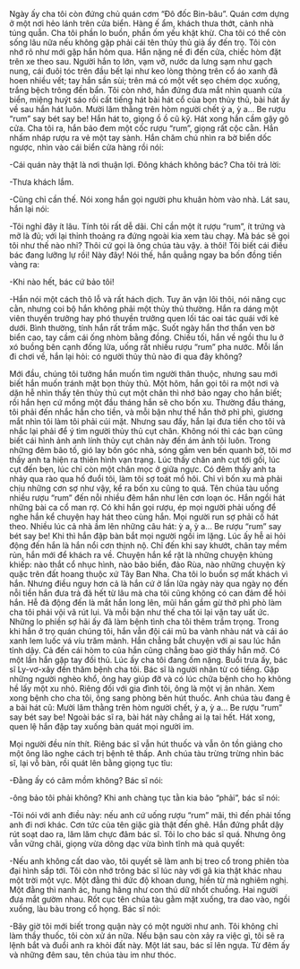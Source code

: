 Ngày ấy cha tôi còn đứng chủ quán cơm “Đô đốc Bin-bâu”. Quán cơm dựng ở một nơi hẻo lánh trên cửa biển. Hàng ế ẩm, khách thưa thớt, cảnh nhà túng quẫn. Cha tôi phần lo buồn, phần ốm yếu khật khừ. Cha tôi có thể còn sống lâu nữa nếu không gặp phải cái tên thủy thủ già ấy đến trọ. Tôi còn nhớ rõ như mới gặp hắn hôm qua. Hắn nặng nề đi đến cửa, chiếc hòm đặt trên xe theo sau. Người hắn to lớn, vạm vỡ, nước da lưng sạm như gạch nung, cái đuôi tóc trên đầu bết lại như keo lòng thòng trên cổ áo xanh đã hoen nhiều vết; tay hắn sần sùi; trên má có một vết sẹo chém dọc xuống, trắng bệch trông đến bẩn. Tôi còn nhớ, hắn đứng đưa mắt nhìn quanh cửa biển, miệng huýt sáo rồi cất tiếng hát bài hát cổ của bọn thủy thủ, bài hát ấy về sau hắn hát luôn. Mười lăm thằng trên hòm người chết ỳ a, ỳ a… Be rượu “rum” say bét say be! Hắn hát to, giọng ồ ồ cũ kỹ. Hát xong hắn cầm gậy gõ cửa. Cha tôi ra, hắn bảo đem một cốc rượu “rum”, giọng rất cộc cằn. Hắn nhấm nháp rượu ra vẻ một tay sành. Hắn chăm chú nhìn ra bờ biển dốc ngược, nhìn vào cái biển cửa hàng rồi nói:

-Cái quán này thật là nơi thuận lợi. Đông khách không bác? Cha tôi trả lời:

-Thưa khách lắm.

-Cũng chỉ cần thế. Nói xong hắn gọi người phu khuân hòm vào nhà. Lát sau, hắn lại nói:

-Tôi nghỉ đây ít lâu. Tính tôi rất dễ dãi. Chỉ cần một ít rượu “rum”, ít trứng và mỡ là đủ; với lại thỉnh thoảng ra đứng ngoài kia xem tàu chạy. Mà bác sẽ gọi tôi như thế nào nhỉ? Thôi cứ gọi là ông chúa tàu vậy. à thôi! Tôi biết cái điều bác đang lưỡng lự rồi! Này đây! Nói thế, hắn quẳng ngay ba bốn đồng tiền vàng ra:

-Khi nào hết, bác cứ bảo tôi!

-Hắn nói một cách thô lỗ và rất hách dịch. Tuy ăn vận lôi thôi, nói năng cục cằn, nhưng coi bộ hắn không phải một thủy thủ thường. Hắn ra dáng một viên thuyền trưởng hay phó thuyền trưởng quen lối tác oai tác quái với kẻ dưới. Bình thường, tính hắn rất trầm mặc. Suốt ngày hắn thơ thẩn ven bờ biển cao, tay cầm cái ống nhòm bằng đồng. Chiều tối, hắn về ngồi thu lu ở xó buồng bên cạnh đống lửa, uống rất nhiều rượu “rum” pha nước. Mỗi lần đi chơi về, hắn lại hỏi: có người thủy thủ nào đi qua đây không?

Mới đầu, chúng tôi tưởng hắn muốn tìm người thân thuộc, nhưng sau mới biết hắn muốn tránh mặt bọn thủy thủ. Một hôm, hắn gọi tôi ra một nơi và dặn hễ nhìn thấy tên thủy thủ cụt một chân thì nhớ bảo ngay cho hắn biết; rồi hắn hẹn cứ mồng một đầu tháng hắn sẽ cho bốn xu. Thường đầu tháng, tôi phải đến nhắc hắn cho tiền, và mỗi bận như thế hắn thở phì phì, giương mắt nhìn tôi làm tôi phải cúi mặt. Nhưng sau đấy, hắn lại đưa tiền cho tôi và nhắc lại phải để ý tìm người thủy thủ cụt chân. Không nói thì các bạn cũng biết cái hình ảnh anh lính thủy cụt chân này đến ám ảnh tôi luôn. Trong những đêm bão tố, gió lay bốn góc nhà, sóng gầm ven bến quanh bờ, tôi mơ thấy anh ta hiện ra thiên hình vạn trạng. Lúc thấy chân anh cụt tới gối, lúc cụt đến bẹn, lúc chỉ còn một chân mọc ở giữa ngực. Có đêm thấy anh ta nhảy qua rào qua hố đuổi tôi, làm tôi sợ toát mồ hôi. Chỉ vì bốn xu mà phải chịu những cơn sợ như vậy, kể ra bốn xu cũng to quá. Tên chúa tàu uống nhiều rượu “rum” đến nỗi nhiều đêm hắn như lên cơn loạn óc. Hắn ngồi hát những bài ca cổ man rợ. Có khi hắn gọi rượu, ép mọi người phải uống để nghe hắn kể chuyện hay hát theo cùng hắn. Mọi người run sợ phải cố hát theo. Nhiều lúc cả nhà ầm lên những câu hát: ỳ a, ỳ a… Be rượu “rum” say bét say be! Khi thì hắn đập bàn bắt mọi người ngồi im lặng. Lúc ấy hễ ai hỏi động đến hắn là hắn nổi cơn thịnh nộ. Chỉ đến khi say khướt, chân tay mềm rủn, hắn mới để khách ra về. Chuyện hắn kể rặt là những chuyện khủng khiếp: nào thắt cổ nhục hình, nào bão biển, đảo Rùa, nào những chuyện kỳ quặc trên đất hoang thuộc xứ Tây Ban Nha. Cha tôi lo buồn sợ mất khách vì hắn. Nhưng điều nguy hơn cả là hắn cứ ở lần lữa ngày này qua ngày nọ đến nỗi tiền hắn đưa trả đã hết từ lâu mà cha tôi cũng không có can đảm để hỏi hắn. Hễ đả động đến là mắt hắn long lên, mũi hắn gầm gừ thở phì phò làm cha tôi phải vội vã rút lui. Và mỗi bận như thế cha tôi lại vặn tay uất ức. Những lo phiền sợ hãi ấy đã làm bệnh tình cha tôi thêm trầm trọng. Trong khi hắn ở trọ quán chúng tôi, hắn vẫn đội cái mũ ba vành nhàu nát và cái áo xanh lem luốc vá víu trăm mảnh. Hắn chẳng bắt chuyện với ai sau lúc hắn tỉnh dậy. Cả đến cái hòm to của hắn cũng chẳng bao giờ thấy hắn mở. Có một lần hắn gặp tay đối thủ. Lúc ấy cha tôi đang ốm nặng. Buổi trưa ấy, bác sĩ Ly-vơ-xây đến thăm bệnh cha tôi. Bác sĩ là người nhân từ có tiếng. Gặp những người nghèo khổ, ông hay giúp đỡ và có lúc chữa bệnh cho họ không hề lấy một xu nhỏ. Riêng đối với gia đình tôi, ông là một vị ân nhân. Xem xong bệnh cho cha tôi, ông sang phòng bên hút thuốc. Anh chúa tàu đang ê a bài hát cũ: Mười lăm thằng trên hòm người chết, ỳ a, ỳ a… Be rượu “rum” say bét say be! Ngoài bác sĩ ra, bài hát này chẳng ai lạ tai hết. Hát xong, quen lệ hắn đập tay xuống bàn quát mọi người im.

Mọi người đều nín thít. Riêng bác sĩ vẫn hút thuốc và vẫn ôn tồn giảng cho một ông lão nghe cách trị bệnh tê thấp. Anh chúa tàu trừng trừng nhìn bác sĩ, lại vỗ bàn, rồi quát lên bằng giọng tục tĩu:

-Đằng ấy có câm mồm không? Bác sĩ nói:

-ông bảo tôi phải không? Khi anh chàng tục tằn kia bảo “phải”, bác sĩ nói:

-Tôi nói với anh điều này: nếu anh cứ uống rượu “rum” mãi, thì đến phải tống anh đi nơi khác. Cơn tức của tên giặc già thật đến ghê. Hắn đứng phắt dậy rút soạt dao ra, lăm lăm chực đâm bác sĩ. Tôi lo cho bác sĩ quá. Nhưng ông vẫn vững chãi, giọng vừa dõng dạc vừa bình tĩnh mà quả quyết:

-Nếu anh không cất dao vào, tôi quyết sẽ làm anh bị treo cổ trong phiên tòa đại hình sắp tới. Tôi còn nhớ trông bác sĩ lúc này với gã kia thật khác nhau một trời một vực. Một đằng thì đức độ khoan dung, hiền từ mà nghiêm nghị. Một đằng thì nanh ác, hung hăng như con thú dữ nhốt chuồng. Hai người đưa mắt gườm nhau. Rốt cục tên chúa tàu gằm mặt xuống, tra dao vào, ngồi xuống, làu bàu trong cổ họng. Bác sĩ nói:

-Bây giờ tôi mới biết trong quận này có một người như anh. Tôi không chỉ làm thầy thuốc, tôi còn xử án nữa. Nếu bận sau còn xảy ra việc gì, tôi sẽ ra lệnh bắt và đuổi anh ra khỏi đất này. Một lát sau, bác sĩ lên ngựa. Từ đêm ấy và những đêm sau, tên chúa tàu im như thóc.